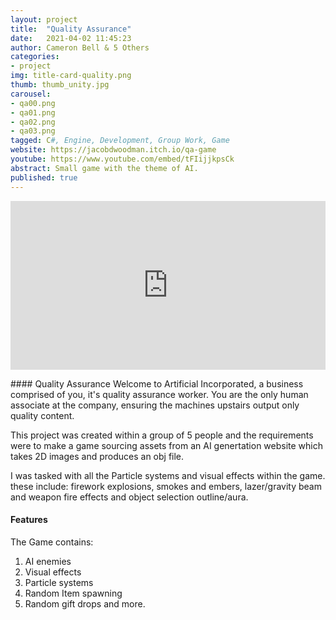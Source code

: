 ```yaml
---
layout: project
title:  "Quality Assurance"
date:   2021-04-02 11:45:23
author: Cameron Bell & 5 Others
categories:
- project
img: title-card-quality.png
thumb: thumb_unity.jpg
carousel:
- qa00.png
- qa01.png
- qa02.png
- qa03.png
tagged: C#, Engine, Development, Group Work, Game
website: https://jacobdwoodman.itch.io/qa-game
youtube: https://www.youtube.com/embed/tFIijjkpsCk
abstract: Small game with the theme of AI. 
published: true
---
```

<iframe src="https://giphy.com/embed/9HjZcNSz6cFux3vOFt" width="100%" height="270" frameBorder="0" class="giphy-embed" allowFullScreen></iframe><p><a href="https://giphy.com/embed/9HjZcNSz6cFux3vOFt"></a></p>
#### Quality Assurance
Welcome to Artificial Incorporated, a business comprised of you, it's quality assurance worker. You are the only human associate at the company, ensuring the machines upstairs output only quality content.

This project was created within a group of 5 people and the requirements were to make a game sourcing assets from an AI genertation website which takes 2D images and produces an obj file.

I was tasked with all the Particle systems and visual effects within the game. these include: firework explosions, smokes and embers, lazer/gravity beam and weapon fire effects and object selection outline/aura.
#### Features
The Game contains:
1. AI enemies
2. Visual effects
3. Particle systems
4. Random Item spawning
5. Random gift drops 
and more.
